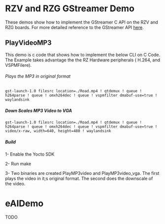 # RZV and RZG GStreamer Demo

These demos show how to implement the GStreamer C API on the RZV and RZG boards. For more detailed reference to the GStreamer API [here](https://gstreamer.freedesktop.org/documentation/tutorials/?gi-language=c).

## PlayVideoMP3

This demo is c code that shows how to implement the below CLI on C Code. The Example takes advantage the the RZ Hardware peripherals ( H.264, and VSPMFilere). 

###### Plays the MP3 in original format

`gst-launch-1.0 filesrc location=./Road.mp4 ! qtdemux ! queue ! h264parse ! queue ! omxh264dec ! queue ! vspmfilter dmabuf-use=true ! waylandsink`

##### Down Scales MP3 Video to VGA

`gst-launch-1.0 filesrc location=./Road.mp4 ! qtdemux ! queue ! h264parse ! queue ! omxh264dec ! queue ! vspmfilter dmabuf-use=true ! video/x-raw, width=640, height=480 ! waylandsink`

##### Build

1- Enable the Yocto SDK 

2- Run make

3- Two binaries are created PlayMP3video and PlayMP3video_vga. The first plays the video in it;s original format. The second does the downscale of the video.

# eAIDemo

TODO

 